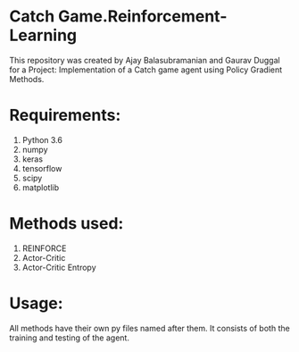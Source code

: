 # Catch Game.Reinforcement-Learning
This repository was created by Ajay Balasubramanian and Gaurav Duggal for a Project: Implementation of a Catch game agent using Policy Gradient Methods.

# Requirements:
1) Python 3.6
2) numpy
3) keras
4) tensorflow
5) scipy
6) matplotlib


# Methods used:

1) REINFORCE
2) Actor-Critic
3) Actor-Critic Entropy

# Usage:
All methods have their own py files named after them. It consists of both the training and testing of the agent.

